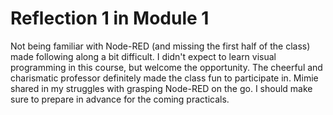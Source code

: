 # Reflection 1 in Module 1
	
Not being familiar with Node-RED (and missing the first half of the class) made following along a bit difficult. I didn't expect to learn visual programming in this course, but welcome the opportunity. The cheerful and charismatic professor definitely made the class fun to participate in. Mimie shared in my struggles with grasping Node-RED on the go. I should make sure to prepare in advance for the coming practicals.
